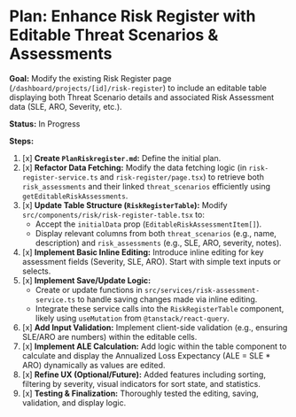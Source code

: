 # Plan: Enhance Risk Register with Editable Threat Scenarios & Assessments

**Goal:** Modify the existing Risk Register page (`/dashboard/projects/[id]/risk-register`) to include an editable table displaying both Threat Scenario details and associated Risk Assessment data (SLE, ARO, Severity, etc.).

**Status:** In Progress

**Steps:**

1.  [x] **Create `PlanRiskregister.md`:** Define the initial plan.
2.  [x] **Refactor Data Fetching:** Modify the data fetching logic (in `risk-register-service.ts` and `risk-register/page.tsx`) to retrieve both `risk_assessments` and their linked `threat_scenarios` efficiently using `getEditableRiskAssessments`.
3.  [x] **Update Table Structure (`RiskRegisterTable`):** Modify `src/components/risk/risk-register-table.tsx` to:
    *   Accept the `initialData` prop (`EditableRiskAssessmentItem[]`).
    *   Display relevant columns from both `threat_scenarios` (e.g., name, description) and `risk_assessments` (e.g., SLE, ARO, severity, notes).
4.  [x] **Implement Basic Inline Editing:** Introduce inline editing for key assessment fields (Severity, SLE, ARO). Start with simple text inputs or selects.
5.  [x] **Implement Save/Update Logic:**
    *   Create or update functions in `src/services/risk-assessment-service.ts` to handle saving changes made via inline editing.
    *   Integrate these service calls into the `RiskRegisterTable` component, likely using `useMutation` from `@tanstack/react-query`.
6.  [x] **Add Input Validation:** Implement client-side validation (e.g., ensuring SLE/ARO are numbers) within the editable cells.
7.  [x] **Implement ALE Calculation:** Add logic within the table component to calculate and display the Annualized Loss Expectancy (ALE = SLE * ARO) dynamically as values are edited.
8.  [x] **Refine UX (Optional/Future):** Added features including sorting, filtering by severity, visual indicators for sort state, and statistics.
9.  [x] **Testing & Finalization:** Thoroughly tested the editing, saving, validation, and display logic.
